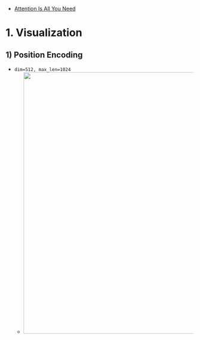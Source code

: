 - [Attention Is All You Need](https://github.com/KimRass/Transformer/blob/main/papers/attention_is_all_you_need.pdf)

# 1. Visualization
## 1) Position Encoding
- `dim=512, max_len=1024`
    - <img src="https://github.com/KimRass/KimRass/assets/67457712/c5d213f7-43c1-46c8-8d47-461f789e66d4" width="700">
